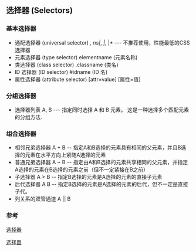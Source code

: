 ## 选择器 (Selectors)

### 基本选择器

* 通配选择器 (universal selector) *, ns|*, *|*, |*   --- 不推荐使用，性能最低的CSS选择器
* 元素选择器 (type selector) elementname (元素名称)
* 类选择器 (class selector) .classname (类名)
* ID 选择器 (ID selector) #idname (ID 名)
* 属性选择器 (attribute selector) [attr=value] [属性=值]

### 分组选择器

*  选择器列表 A, B  --- 指定同时选择 A 和 B 元素。 这是一种选择多个匹配元素的分组方法.


### 组合选择器

* 相邻兄弟选择器 A + B  -- 指定A和B选择的元素具有相同的父元素，并且B选择的元素在水平方向上紧随A选择的元素
* 普通兄弟选择器 A ~ B -- 指定由A和B选择的元素共享相同的父元素，并指定A选择的元素在B选择的元素之前（但不一定紧接在B之前）
* 子选择器 A > B -- 指定B选择的元素是A选择的元素的直接子元素
* 后代选择器 A B  -- 指定B选择的元素是A选择的元素的后代，但不一定是直接子代。
* 列关系的双管通道 A || B


### 参考

[选择器](https://www.w3school.com.cn/css/css_selectors.asp)

[选择器](https://developer.mozilla.org/zh-CN/docs/Web/CSS/Reference#%E9%80%89%E6%8B%A9%E5%99%A8)
